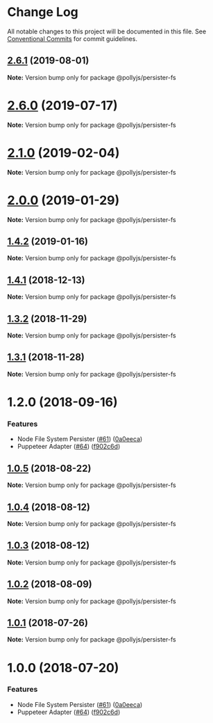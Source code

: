 # Change Log

All notable changes to this project will be documented in this file.
See [Conventional Commits](https://conventionalcommits.org) for commit guidelines.

## [2.6.1](https://github.com/netflix/pollyjs/tree/master/packages/@pollyjs/persister-fs/compare/v2.6.0...v2.6.1) (2019-08-01)

**Note:** Version bump only for package @pollyjs/persister-fs





# [2.6.0](https://github.com/netflix/pollyjs/tree/master/packages/@pollyjs/persister-fs/compare/v2.5.0...v2.6.0) (2019-07-17)

**Note:** Version bump only for package @pollyjs/persister-fs





# [2.1.0](https://github.com/netflix/pollyjs/tree/master/packages/@pollyjs/persister-fs/compare/v2.0.0...v2.1.0) (2019-02-04)

**Note:** Version bump only for package @pollyjs/persister-fs





# [2.0.0](https://github.com/netflix/pollyjs/tree/master/packages/@pollyjs/persister-fs/compare/v1.4.2...v2.0.0) (2019-01-29)

**Note:** Version bump only for package @pollyjs/persister-fs





## [1.4.2](https://github.com/netflix/pollyjs/tree/master/packages/@pollyjs/persister-fs/compare/v1.4.1...v1.4.2) (2019-01-16)

**Note:** Version bump only for package @pollyjs/persister-fs





## [1.4.1](https://github.com/netflix/pollyjs/tree/master/packages/@pollyjs/persister-fs/compare/v1.4.0...v1.4.1) (2018-12-13)

**Note:** Version bump only for package @pollyjs/persister-fs





## [1.3.2](https://github.com/netflix/pollyjs/tree/master/packages/@pollyjs/persister-fs/compare/v1.3.1...v1.3.2) (2018-11-29)

**Note:** Version bump only for package @pollyjs/persister-fs





## [1.3.1](https://github.com/netflix/pollyjs/tree/master/packages/@pollyjs/persister-fs/compare/v1.2.0...v1.3.1) (2018-11-28)

**Note:** Version bump only for package @pollyjs/persister-fs





<a name="1.2.0"></a>
# 1.2.0 (2018-09-16)


### Features

* Node File System Persister ([#61](https://github.com/netflix/pollyjs/tree/master/packages/[@pollyjs](https://github.com/pollyjs)/persister-fs/issues/61)) ([0a0eeca](https://github.com/netflix/pollyjs/tree/master/packages/@pollyjs/persister-fs/commit/0a0eeca))
* Puppeteer Adapter ([#64](https://github.com/netflix/pollyjs/tree/master/packages/[@pollyjs](https://github.com/pollyjs)/persister-fs/issues/64)) ([f902c6d](https://github.com/netflix/pollyjs/tree/master/packages/@pollyjs/persister-fs/commit/f902c6d))




<a name="1.0.5"></a>
## [1.0.5](https://github.com/netflix/pollyjs/tree/master/packages/@pollyjs/persister-fs/compare/@pollyjs/persister-fs@1.0.4...@pollyjs/persister-fs@1.0.5) (2018-08-22)




**Note:** Version bump only for package @pollyjs/persister-fs

<a name="1.0.4"></a>
## [1.0.4](https://github.com/netflix/pollyjs/tree/master/packages/@pollyjs/persister-fs/compare/@pollyjs/persister-fs@1.0.3...@pollyjs/persister-fs@1.0.4) (2018-08-12)




**Note:** Version bump only for package @pollyjs/persister-fs

<a name="1.0.3"></a>
## [1.0.3](https://github.com/netflix/pollyjs/tree/master/packages/@pollyjs/persister-fs/compare/@pollyjs/persister-fs@1.0.2...@pollyjs/persister-fs@1.0.3) (2018-08-12)




**Note:** Version bump only for package @pollyjs/persister-fs

<a name="1.0.2"></a>
## [1.0.2](https://github.com/netflix/pollyjs/tree/master/packages/@pollyjs/persister-fs/compare/@pollyjs/persister-fs@1.0.1...@pollyjs/persister-fs@1.0.2) (2018-08-09)




**Note:** Version bump only for package @pollyjs/persister-fs

<a name="1.0.1"></a>
## [1.0.1](https://github.com/netflix/pollyjs/tree/master/packages/@pollyjs/persister-fs/compare/@pollyjs/persister-fs@1.0.0...@pollyjs/persister-fs@1.0.1) (2018-07-26)




**Note:** Version bump only for package @pollyjs/persister-fs

<a name="1.0.0"></a>
# 1.0.0 (2018-07-20)


### Features

* Node File System Persister ([#61](https://github.com/netflix/pollyjs/tree/master/packages/[@pollyjs](https://github.com/pollyjs)/persister-fs/issues/61)) ([0a0eeca](https://github.com/netflix/pollyjs/tree/master/packages/@pollyjs/persister-fs/commit/0a0eeca))
* Puppeteer Adapter ([#64](https://github.com/netflix/pollyjs/tree/master/packages/[@pollyjs](https://github.com/pollyjs)/persister-fs/issues/64)) ([f902c6d](https://github.com/netflix/pollyjs/tree/master/packages/@pollyjs/persister-fs/commit/f902c6d))
